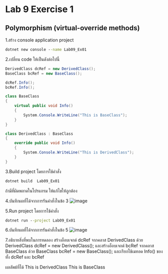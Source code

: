 # Lab 9 Exercise 1

## Polymorphism (virtual-override methods)

1.สร้าง console application project

```cmd
dotnet new console --name Lab09_Ex01
```

2.เปลี่ยน code ให้เป็นดังต่อไปนี้

```cs
DerivedClass dcRef = new DerivedClass();
BaseClass bcRef = new BaseClass();

dcRef.Info();
bcRef.Info();

class BaseClass
{
    virtual public void Info()
    {
        System.Console.WriteLine("This is BaseClass");
    }
}

class DerivedClass : BaseClass
{
    override public void Info()
    {
        System.Console.WriteLine("This is DerivedClass");
    }
}
```

3.Build project โดยการใช้คำสั่ง

```cmd
dotnet build  Lab09_Ex01
```

ถ้ามีที่ผิดพลาดในโปรแกรม ให้แก้ไขให้ถูกต้อง

4.บันทึกผลที่ได้จากการรันคำสั่งในข้อ 3
![image](https://github.com/ThanchiraCharakhon099/03376836-OOP-2566-Lab-09/assets/144195708/df15d25b-b993-47e2-9560-38603d4a2936)

5.Run project โดยการใช้คำสั่ง

```cmd
dotnet run --project Lab09_Ex01
```

6.บันทึกผลที่ได้จากการรันคำสั่งในข้อ 5
![image](https://github.com/ThanchiraCharakhon099/03376836-OOP-2566-Lab-09/assets/144195708/c2600a64-9677-4397-9ae5-bebf6c95ee18)

7.อธิบายสิ่งที่พบในการทดลอง
สร้างอ็อบเจกต์ dcRef จากคลาส DerivedClass ด้วย DerivedClass dcRef = new DerivedClass(); 
และสร้างอ็อบเจกต์ bcRef จากคลาส BaseClass ด้วย BaseClass bcRef = new BaseClass(); 
และเรียกใช้เมทอด Info() ของทั้ง dcRef และ bcRef

ผลลัพธ์ที่ได้
This is DerivedClass
This is BaseClass

